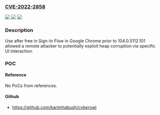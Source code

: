 ### [CVE-2022-2858](https://cve.mitre.org/cgi-bin/cvename.cgi?name=CVE-2022-2858)
![](https://img.shields.io/static/v1?label=Product&message=Chrome&color=blue)
![](https://img.shields.io/static/v1?label=Version&message=n%2Fa&color=blue)
![](https://img.shields.io/static/v1?label=Vulnerability&message=Use%20after%20free&color=brighgreen)

### Description

Use after free in Sign-In Flow in Google Chrome prior to 104.0.5112.101 allowed a remote attacker to potentially exploit heap corruption via specific UI interaction.

### POC

#### Reference
No PoCs from references.

#### Github
- https://github.com/karimhabush/cyberowl

